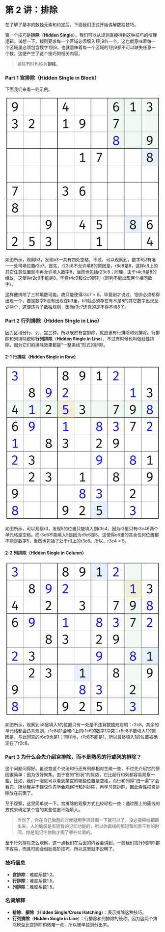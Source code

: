 # 第 2 讲：排除

在了解了基本的数独元素和约定后，下面我们正式开始讲解数独技巧。

第一个技巧是**排除**（**Hidden Single**）。我们可以从规则直接得到这种技巧的推理逻辑。试想一下，规则要求每一个区域必须填入1到9各一个，这也就意味着每一个区域里必须包含数字1到9，也就意味着每一个区域的1到9都不可以缺失任意一个数。这便产生了这个技巧的相关内容。

> 排除有时也称为**摒除**。

### Part 1 宫排除（Hidden Single in Block）

下面我们来看一则示例。

![](.gitbook/assets/01-gong-pai-chu-.png)

如图所示，观察b3，发现b3一共有四处空格。不过，可以观察到，数字8只有唯一一处可填位置r3c7。首先，r23c8不允许填8的原因是，r8c8是8，这样c8上的其它任意位置就不再允许填入数字8，当然也包括r23c8；同理，由于r4c9是8的缘故，这使得r2c9不能是8，毕竟r4c9和r2c9同列（同列不能出现两个相同数字）。

这样便排除了三种填数可能，故只能使得r3c7 = 8，毕竟刚才说过，1到9必须都得出现一个，要是数字8没有出现在b3里，b3就必须存在有不是8的其它数字出现至少两个，这便违背了数独规则，因而r3c7还真的是不得不填8了。

### Part 2 行列排除（Hidden Single in Line）

因为区域分行、列、宫三种，所以既然有宫排除，就应该有行排除和列排除。行排除和列排除统称**行列排除**（**Hidden Single in Line**），不过有时候也叫做线性排除，因为它们的排除效果都是“一整条线”形式的排除。

#### 2-1 行排除（Hidden Single in Row）

![](.gitbook/assets/02-hang-pai-chu-.png)

如图所示，可以观察r3，发现5的位置只能填入到r3c4。因为r3里只有r3c46两个单元格是空格。而r3c6不能填入5是因为r9c6是5，这使得c6里的其余任何位置都不能是数字5，当然也包括了处于r3上的r3c6。所以，r3c4 = 5。

#### 2-2 列排除（Hidden Single in Column）

![](.gitbook/assets/03-lie-pai-chu-.png)

如图所示，观察到c8里填入1的位置只有一处是不违背数独规则的：r2c8。其余的单元格都会违背规则，r1c8填1会和r1上的r1c6的数字1冲突；r5c8不能填入1的原因是，与此同宫的r6c9也是1；同样地，r7c8不能是1。所以最终填入1的位置被确定在了r2c8。

### Part 3 为什么会先介绍宫排除，而不是熟悉的行或列的排除？

这个问题问得好。虽说宫这个说法和行还有列都相对生疏一些，不过先介绍它的原因很简单：因为很好聚焦。由于宫的“形状”的优势，它比起行和列都容易观察一些，比如，我们一眼就可以看到某宫的哪些位置是空格，而行和列得“扫一遍”才会看完，所以我并不建议你先学会观察行和列排除，再学习宫排除，因此索性把宫排除放在前面了。

至于观察，这里简单说一下。宫排除的观察方式比较轻松一些：通过图上的画线的方式来确定某个宫的某些位置不能填入。

> 当然了，你在自己做题的时候就用手轻轻画一下就可以了，没必要把线都画出来，人的脑袋是有短暂的记忆功能的，所以你画线的那短暂的若干秒的时间，你是能记住你刚才画了哪些位置的。

至于行列排除怎么观察，这一点我们在后面的内容会讲到。一般我们找行列排除都不容易，而且可能会借助高阶技巧。所以这里就不说明了。

### 技巧信息

* **宫排除**：难度系数1.2。
* **行排除**：难度系数1.5。
* **列排除**：难度系数1.5。

### 名词解释

* **排除**、**摒除**（**Hidden Single**/**Cross Hatching**）：表示排除这种技巧。
* **行列排除**（**Hidden Single in Line**）：行排除和列排除的统称。因为这两个排除模型比宫排除稍微难一点，所以被单独划分出来。

